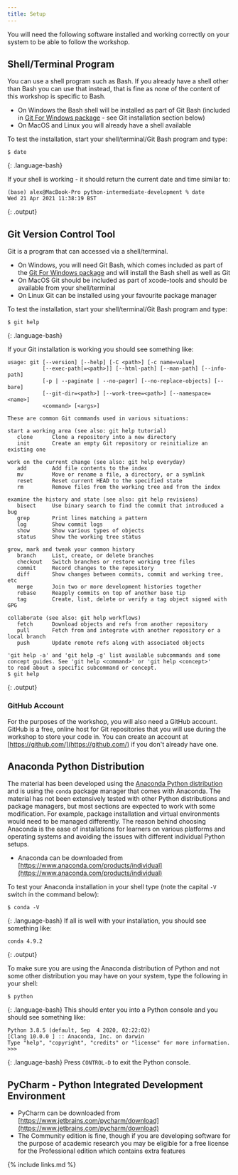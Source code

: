 ```yaml
---
title: Setup
---
```


You will need the following software installed and working correctly on your system to be able to follow the workshop.

## Shell/Terminal Program
You can use a shell program such as Bash. If you already have a shell other than Bash you can use that instead, that is fine as none of the content of this workshop is specific to Bash.
  - On Windows the Bash shell will be installed as part of Git Bash (included in [Git For Windows package](https://gitforwindows.org/) - see Git installation section below)  
  - On MacOS and Linux you will already have a shell available

To test the installation, start your shell/terminal/Git Bash program and type:
~~~
$ date
~~~
{: .language-bash}

If your shell is working - it should return the current date and time similar to:
~~~
(base) alex@MacBook-Pro python-intermediate-development % date
Wed 21 Apr 2021 11:38:19 BST
~~~
{: .output}
  
## Git Version Control Tool
Git is a program that can accessed via a shell/terminal.

  - On Windows, you will need Git Bash, which comes included as part of the [Git For Windows package](https://gitforwindows.org/) and will 
  install the Bash shell as well as Git 
  - On MacOS Git should be included as part of xcode-tools and should be available from your shell/terminal
  - On Linux Git can be installed using your favourite package manager

To test the installation, start your shell/terminal/Git Bash program and type:
~~~
$ git help
~~~
{: .language-bash}

If your Git installation is working you should see something like:
~~~
usage: git [--version] [--help] [-C <path>] [-c name=value]
           [--exec-path[=<path>]] [--html-path] [--man-path] [--info-path]
           [-p | --paginate | --no-pager] [--no-replace-objects] [--bare]
           [--git-dir=<path>] [--work-tree=<path>] [--namespace=<name>]
           <command> [<args>]

These are common Git commands used in various situations:

start a working area (see also: git help tutorial)
   clone      Clone a repository into a new directory
   init       Create an empty Git repository or reinitialize an existing one

work on the current change (see also: git help everyday)
   add        Add file contents to the index
   mv         Move or rename a file, a directory, or a symlink
   reset      Reset current HEAD to the specified state
   rm         Remove files from the working tree and from the index

examine the history and state (see also: git help revisions)
   bisect     Use binary search to find the commit that introduced a bug
   grep       Print lines matching a pattern
   log        Show commit logs
   show       Show various types of objects
   status     Show the working tree status

grow, mark and tweak your common history
   branch     List, create, or delete branches
   checkout   Switch branches or restore working tree files
   commit     Record changes to the repository
   diff       Show changes between commits, commit and working tree, etc
   merge      Join two or more development histories together
   rebase     Reapply commits on top of another base tip
   tag        Create, list, delete or verify a tag object signed with GPG

collaborate (see also: git help workflows)
   fetch      Download objects and refs from another repository
   pull       Fetch from and integrate with another repository or a local branch
   push       Update remote refs along with associated objects

'git help -a' and 'git help -g' list available subcommands and some
concept guides. See 'git help <command>' or 'git help <concept>'
to read about a specific subcommand or concept.
$ git help
~~~
{: .output}

### GitHub Account                     
For the purposes of the workshop, you will also need a GitHub account. 
GitHub is a free, online host for Git repositories that you will use during the workshop to store your code in. 
You can create an account at [https://github.com/](https://github.com/) if you don't already have one.

## Anaconda Python Distribution
The material has been developed using the [Anaconda Python distribution](https://www.anaconda.com/) and is using the `conda` package manager 
that comes with Anaconda. The material has not been extensively tested with other Python distributions and package managers, 
but most sections are expected to work with some modification. For example, package installation and virtual environments would need to be managed differently.
The reason behind choosing Anaconda is the ease of installations for learners 
on various platforms and operating systems and avoiding the issues with different individual Python setups.
  - Anaconda can be downloaded from [https://www.anaconda.com/products/individual](https://www.anaconda.com/products/individual)
  
To test your Anaconda installation in your shell type (note the capital `-V` switch in the command below):
~~~
$ conda -V
~~~
{: .language-bash}
If all is well with your installation, you should see something like:
~~~       
conda 4.9.2
~~~
{: .output}

To make sure you are using the Anaconda distribution of Python and not some other distribution you may have on your system, 
 type the following in your shell:
 ~~~
 $ python
 ~~~
 {: .language-bash}
This should enter you into a Python console and you should see something like:
 ~~~
Python 3.8.5 (default, Sep  4 2020, 02:22:02) 
[Clang 10.0.0 ] :: Anaconda, Inc. on darwin
Type "help", "copyright", "credits" or "license" for more information.
>>> 
 ~~~
 {: .language-bash}
 Press `CONTROL-D` to exit the Python console.
  
## PyCharm - Python Integrated Development Environment
  - PyCharm can be downloaded from [https://www.jetbrains.com/pycharm/download](https://www.jetbrains.com/pycharm/download)
  - The Community edition is fine, though if you are developing software for the purpose of academic research you may be eligible for a free license for the Professional edition which contains extra features
  
{% include links.md %}
